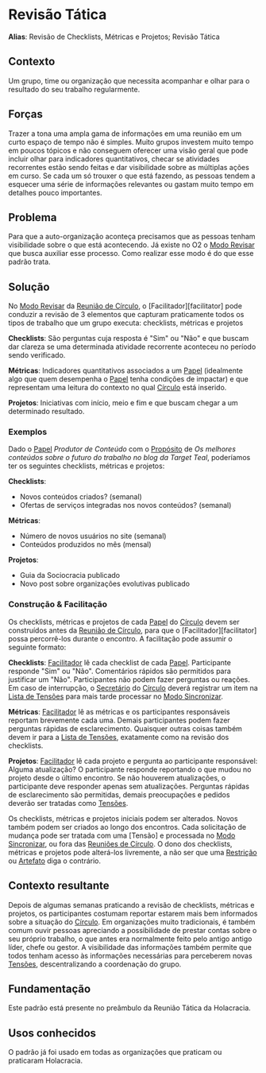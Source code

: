 # Revisão Tática
**Alias**: Revisão de Checklists, Métricas e Projetos; Revisão Tática

## Contexto
Um grupo, time ou organização que necessita acompanhar e olhar para o resultado do seu trabalho regularmente.

## Forças
Trazer a tona uma ampla gama de informações em uma reunião em um curto espaço de tempo não é simples. Muito grupos investem muito tempo em poucos tópicos e não conseguem oferecer uma visão geral que pode incluir olhar para indicadores quantitativos, checar se atividades recorrentes estão sendo feitas e dar visibilidade sobre as múltiplas ações em curso. Se cada um só trouxer o que está fazendo, as pessoas tendem a esquecer uma série de informações relevantes ou gastam muito tempo em detalhes pouco importantes.

## Problema
Para que a auto-organização aconteça precisamos que as pessoas tenham visibilidade sobre o que está acontecendo. Já existe no O2 o [Modo Revisar][modo-revisar] que busca auxiliar esse processo. Como realizar esse modo é do que esse padrão trata.

## Solução
No [Modo Revisar][modo-revisar] da [Reunião de Círculo][reuniao-de-circulo], o [Facilitador][facilitator] pode conduzir a revisão de 3 elementos que capturam praticamente todos os tipos de trabalho que um grupo executa: checklists, métricas e projetos

**Checklists**: São perguntas cuja resposta é "Sim" ou "Não" e que buscam dar clareza se uma determinada atividade recorrente aconteceu no período sendo verificado.

**Métricas**: Indicadores quantitativos associados a um [Papel][papel] (idealmente algo que quem desempenha o [Papel][papel] tenha condições de impactar) e que representam uma leitura do contexto no qual [Círculo][circulo] está inserido.

**Projetos**: Iniciativas com início, meio e fim e que buscam chegar a um determinado resultado.

### Exemplos

Dado o [Papel][papel] *Produtor de Conteúdo* com o [Propósito][proposito] de *Os melhores conteúdos sobre o futuro do trabalho no blog da Target Teal*, poderíamos ter os seguintes checklists, métricas e projetos:

**Checklists**:
- Novos conteúdos criados? (semanal)
- Ofertas de serviços integradas nos novos conteúdos? (semanal)

**Métricas**:
- Número de novos usuários no site (semanal)
- Conteúdos produzidos no mês (mensal)

**Projetos**:
- Guia da Sociocracia publicado
- Novo post sobre organizações evolutivas publicado

### Construção & Facilitação

Os checklists, métricas e projetos de cada [Papel][papel] do [Círculo][circulo] devem ser construídos antes da [Reunião de Círculo][reuniao-de-circulo], para que o [Facilitador][facilitator] possa percorrê-los durante o encontro. A facilitação pode assumir o seguinte formato:

**Checklists**: [Facilitador][facilitador] lê cada checklist de cada [Papel][papel]. Participante responde "Sim" ou "Não". Comentários rápidos são permitidos para justificar um "Não". Participantes não podem fazer perguntas ou reações. Em caso de interrupção, o [Secretário][secretario] do [Círculo][circulo] deverá registrar um item na [Lista de Tensões][lista-de-tensoes] para mais tarde processar no [Modo Sincronizar][modo-sincronizar].

**Métricas**: [Facilitador][facilitador] lê as métricas e os participantes responsáveis reportam brevemente cada uma. Demais participantes podem fazer perguntas rápidas de esclarecimento. Quaisquer outras coisas também devem ir para a [Lista de Tensões][lista-de-tensoes], exatamente como na revisão dos checklists.

**Projetos**: [Facilitador][facilitador] lê cada projeto e pergunta ao participante responsável: Alguma atualização? O participante responde reportando o que mudou no projeto desde o último encontro. Se não houverem atualizações, o participante deve responder apenas sem atualizações. Perguntas rápidas de esclarecimento são permitidas, demais preocupações e pedidos deverão ser tratadas como [Tensões][tensoes].

Os checklists, métricas e projetos iniciais podem ser alterados. Novos também podem ser criados ao longo dos encontros. Cada solicitação de mudança pode ser tratada com uma [Tensão] e processada no [Modo Sincronizar][modo-sincronizar], ou fora das [Reuniões de Círculo][reunioes-de-circulo]. O dono dos checklists, métricas e projetos pode alterá-los livremente, a não ser que uma [Restrição][restricoes] ou [Artefato][papeis] diga o contrário.

## Contexto resultante
Depois de algumas semanas praticando a revisão de checklists, métricas e projetos, os participantes costumam reportar estarem mais bem informados sobre a situação do [Círculo][circulo]. Em organizações muito tradicionais, é também comum ouvir pessoas apreciando a possibilidade de prestar contas sobre o seu próprio trabalho, o que antes era normalmente feito pelo antigo antigo líder, chefe ou gestor. A visibilidade das informações também permite que todos tenham acesso às informações necessárias para perceberem novas [Tensões][tensoes], descentralizando a coordenação do grupo.

## Fundamentação

Este padrão está presente no preâmbulo da Reunião Tática da Holacracia.

## Usos conhecidos

O padrão já foi usado em todas as organizações que praticam ou praticaram Holacracia.

[tensoes]: <meta-acordos.md#tensoes>
[tensao]: <meta-acordos.md#tensoes>
[circulos]: <meta-acordos.md#circulos>
[circulo]: <meta-acordos.md#circulos>
[reunioes-de-circulo]: <meta-acordos.md#reunioes-de-circulo>
[reuniao-de-circulo]: <meta-acordos.md#reunioes-de-circulo>
[modo-revisar]: <meta-acordos.md#modo-revisar>
[modo-sincronizar]: <meta-acordos.md#modo-sincronizar>
[modo-adaptar]: <meta-acordos.md#modo-adaptar>
[modo-elecionar]: <meta-acordos.md#modo-elecionar>
[modo-cuidar]: <meta-acordos.md#modo-cuidar>
[restricao]: <meta-acordos.md#restricoes>
[restricoes]: <meta-acordos.md#restricoes>
[papeis]: <meta-acordos.md#papeis>
[artefato]: <meta-acordos.md#papeis>
[artefatos]: <meta-acordos.md#papeis>
[proposito]: <meta-acordos.md#papeis>
[responsabilidade]: <meta-acordos.md#papeis>
[papel]: <meta-acordos.md#papeis>
[tensao]: <meta-acordos.md#tensoes>
[tensoes]: <meta-acordos.md#tensoes>
[facilitador]: <meta-acordos.md#facilitador>
[secretario]: <meta-acordos.md#secretario>
[elo-interno]: <meta-acordos.md#elo-interno>
[elo-externo]: <meta-acordos.md#elo-externo>
[lista-de-tensoes]: <meta-acordos.md#lista-de-tensoes>

